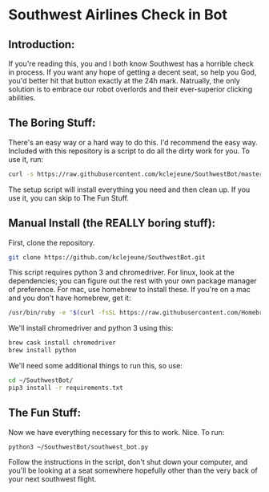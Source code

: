 # Southwest Airlines Check in Bot
## Introduction:
If you're reading this, you and I both know Southwest has a horrible check in process. If you want any hope of getting a decent seat, so help you God, you'd better hit that button exactly at the 24h mark. Natrually, the only solution is to embrace our robot overlords and their ever-superior clicking abilities.
    
## The Boring Stuff:
There's an easy way or a hard way to do this. I'd recommend the easy way. Included with this repository is a script to do all the dirty work for you. To use it, run:
```bash
curl -s https://raw.githubusercontent.com/kclejeune/SouthwestBot/master/setup.sh | sh
```
The setup script will install everything you need and then clean up. If you use it, you can skip to The Fun Stuff.
## Manual Install (the REALLY boring stuff):
First, clone the repository.  
```bash
git clone https://github.com/kclejeune/SouthwestBot.git
```
This script requires python 3 and chromedriver. For linux, look at the dependencies; you can figure out the rest with your own package manager of preference. For mac, use homebrew to install these. If you're on a mac and you don't have homebrew, get it:
```bash
/usr/bin/ruby -e "$(curl -fsSL https://raw.githubusercontent.com/Homebrew/install/master/install)"
```
We'll install chromedriver and python 3 using this:
```bash
brew cask install chromedriver
brew install python
```
We'll need some additional things to run this, so use:
```bash
cd ~/SouthwestBot/
pip3 install -r requirements.txt
```
## The Fun Stuff:
Now we have everything necessary for this to work. Nice.
To run:
```bash
python3 ~/SouthwestBot/southwest_bot.py
```
Follow the instructions in the script, don't shut down your computer, and you'll be looking at a seat somewhere hopefully other than the very back of your next southwest flight.
